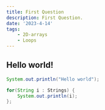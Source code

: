 ```yaml
---
title: First Question
description: First Question.
date: '2023-4-14'
tags: 
	- 2D-arrays
	- Loops
---
```


## Hello world!

```java
System.out.println("Hello world");

for(String i : Strings) {
	System.out.println(i);
};
```